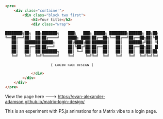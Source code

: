```html
<pre>
    <div class="container">
        <div class="block two first">
            <h2>Your title</h2>
            <div class="wrap">
            
████████╗██╗  ██╗███████╗    ███╗   ███╗ █████╗ ████████╗██████╗ ██╗██╗  ██╗
╚══██╔══╝██║  ██║██╔════╝    ████╗ ████║██╔══██╗╚══██╔══╝██╔══██╗██║╚██╗██╔╝
   ██║   ███████║█████╗      ██╔████╔██║███████║   ██║   ██████╔╝██║ ╚███╔╝ 
   ██║   ██╔══██║██╔══╝      ██║╚██╔╝██║██╔══██║   ██║   ██╔══██╗██║ ██╔██╗ 
   ██║   ██║  ██║███████╗    ██║ ╚═╝ ██║██║  ██║   ██║   ██║  ██║██║██╔╝ ██╗
   ╚═╝   ╚═╝  ╚═╝╚══════╝    ╚═╝     ╚═╝╚═╝  ╚═╝   ╚═╝   ╚═╝  ╚═╝╚═╝╚═╝  ╚═╝

                     ⟨ ʟᴏɢɪɴ ᴘᴀɢᴇ ᴅᴇsɪɢɴ ⟩

            </div>
        </div>
    </div>
</pre>
```
                     
View the page here ---> https://evan-alexander-adamson.github.io/matrix-login-design/

This is an experiment with P5.js  animations for a Matrix vibe to a login page.
